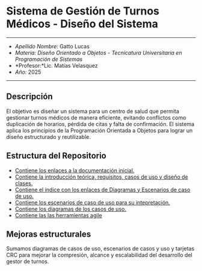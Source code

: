 # Sistema de Gestión de Turnos Médicos - Diseño del Sistema

---
- *Apellido Nombre:* Gatto Lucas  
- *Materia: Diseño Orientado a Objetos - Tecnicatura Universitaria en Programación de Sistemas*
- *Profesor:*Lic. Matías Velasquez   
- *Año:* 2025  
---

##  Descripción

El objetivo es diseñar un sistema para un centro de salud que permita gestionar turnos médicos de manera eficiente, evitando conflictos como duplicación de horarios, pérdida de citas y falta de confirmación. El sistema aplica los principios de la Programación Orientada a Objetos para lograr un diseño estructurado y reutilizable.

##  Estructura del Repositorio

- [Contiene los enlaces a la documentación inicial.](docs/anexos.md) 
- [Contiene la introducción teórica, requisitos, casos de uso y diseño de clases.](docs/introduccion.md) 
- [Contiene el índice con los enlaces de Diagramas y Escenarios de caso de uso.](docs/diagramasUML.md) 
- [Contiene los escenarios de caso de uso para su intepretación.](docs/escenarios_de_casos_de_uso.md) 
- [Contiene los diagramas de los casos de uso.](docs/diagramas_de_casos_de_uso.md)
- [Contiene las las herramientas agile](docs/herramientas_agile.md)

## Mejoras estructurales
Sumamos diagramas de casos de uso, escenarios de casos y uso y tarjetas CRC para mejorar la compresión, alcance y escalabilidad del desarrollo del gestor de turnos.
